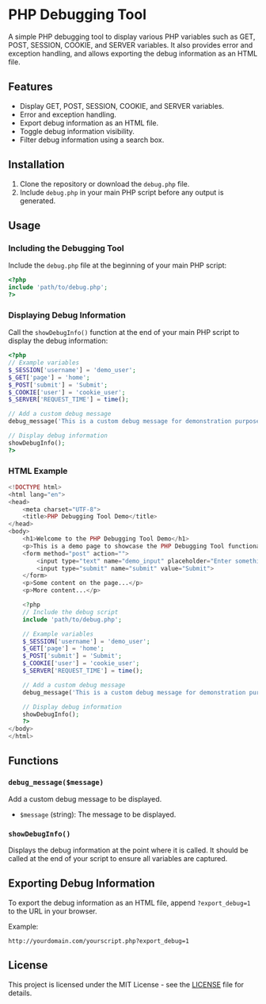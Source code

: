 # PHP Debugging Tool

A simple PHP debugging tool to display various PHP variables such as GET, POST, SESSION, COOKIE, and SERVER variables. It also provides error and exception handling, and allows exporting the debug information as an HTML file.

## Features

- Display GET, POST, SESSION, COOKIE, and SERVER variables.
- Error and exception handling.
- Export debug information as an HTML file.
- Toggle debug information visibility.
- Filter debug information using a search box.

## Installation

1. Clone the repository or download the `debug.php` file.
2. Include `debug.php` in your main PHP script before any output is generated.

## Usage

### Including the Debugging Tool

Include the `debug.php` file at the beginning of your main PHP script:

```php
<?php
include 'path/to/debug.php';
?>
```

### Displaying Debug Information

Call the `showDebugInfo()` function at the end of your main PHP script to display the debug information:

```php
<?php
// Example variables
$_SESSION['username'] = 'demo_user';
$_GET['page'] = 'home';
$_POST['submit'] = 'Submit';
$_COOKIE['user'] = 'cookie_user';
$_SERVER['REQUEST_TIME'] = time();

// Add a custom debug message
debug_message('This is a custom debug message for demonstration purposes.');

// Display debug information
showDebugInfo();
?>
```

### HTML Example

```php
<!DOCTYPE html>
<html lang="en">
<head>
    <meta charset="UTF-8">
    <title>PHP Debugging Tool Demo</title>
</head>
<body>
    <h1>Welcome to the PHP Debugging Tool Demo</h1>
    <p>This is a demo page to showcase the PHP Debugging Tool functionality.</p>
    <form method="post" action="">
        <input type="text" name="demo_input" placeholder="Enter something...">
        <input type="submit" name="submit" value="Submit">
    </form>
    <p>Some content on the page...</p>
    <p>More content...</p>

    <?php
    // Include the debug script
    include 'path/to/debug.php';

    // Example variables
    $_SESSION['username'] = 'demo_user';
    $_GET['page'] = 'home';
    $_POST['submit'] = 'Submit';
    $_COOKIE['user'] = 'cookie_user';
    $_SERVER['REQUEST_TIME'] = time();

    // Add a custom debug message
    debug_message('This is a custom debug message for demonstration purposes.');

    // Display debug information
    showDebugInfo();
    ?>
</body>
</html>
```

## Functions

### `debug_message($message)`

Add a custom debug message to be displayed.

- `$message` (string): The message to be displayed.

### `showDebugInfo()`

Displays the debug information at the point where it is called. It should be called at the end of your script to ensure all variables are captured.

## Exporting Debug Information

To export the debug information as an HTML file, append `?export_debug=1` to the URL in your browser.

Example:

```
http://yourdomain.com/yourscript.php?export_debug=1
```

## License

This project is licensed under the MIT License - see the [LICENSE](LICENSE) file for details.
